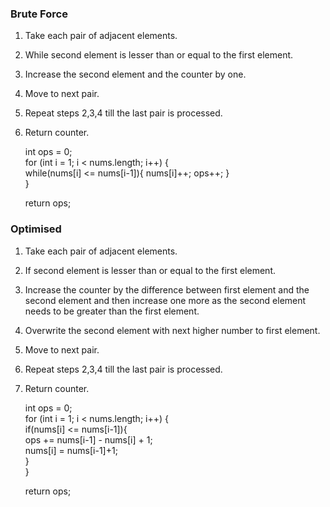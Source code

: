 ### Brute Force

 1. Take each pair of adjacent elements.
 2. While second element is lesser than or equal to the first element.
 3. Increase the second element and the counter by one.
 4. Move to next pair.
 5. Repeat steps 2,3,4 till the last pair is processed.
 6. Return counter.

        
    int ops = 0;  
    for (int i = 1; i < nums.length; i++) {  
        while(nums[i] <= nums[i-1]){
             nums[i]++;
             ops++;
        }  
    }  
  
    return ops;
        
### Optimised

 1. Take each pair of adjacent elements.
 2. If second element is lesser than or equal to the first element.
 3. Increase the counter by the difference between first element and the second element and then increase one more as the second element needs to be greater than the first element.
 4. Overwrite the second element with next higher number to first element.
 5. Move to next pair.
 6. Repeat steps 2,3,4 till the last pair is processed.
 7. Return counter.


    int ops = 0;  
    for (int i = 1; i < nums.length; i++) {  
        if(nums[i] <= nums[i-1]){  
            ops += nums[i-1] - nums[i] + 1;  
            nums[i] = nums[i-1]+1;  
        }  
    }  
  
    return ops;